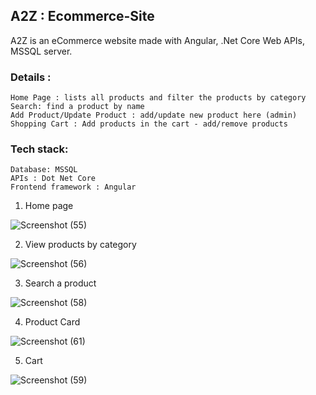 <h2>A2Z : Ecommerce-Site</h2>
<p>A2Z is an eCommerce website made with Angular, .Net Core Web APIs, MSSQL server.</p>

<h3>Details :</h3>

    Home Page : lists all products and filter the products by category
    Search: find a product by name
    Add Product/Update Product : add/update new product here (admin)
    Shopping Cart : Add products in the cart - add/remove products
    

<h3>Tech stack: </h3>

    Database: MSSQL
    APIs : Dot Net Core
    Frontend framework : Angular

1. Home page

![Screenshot (55)](https://user-images.githubusercontent.com/47390395/118408098-860e3500-b6a1-11eb-8f17-089bd66b6174.png)

2. View products by category

![Screenshot (56)](https://user-images.githubusercontent.com/47390395/118408117-a1794000-b6a1-11eb-9ba8-e2ee42c57d55.png)

3. Search a product

![Screenshot (58)](https://user-images.githubusercontent.com/47390395/118408138-b6ee6a00-b6a1-11eb-94f2-e5b6c95cb888.png)

4. Product Card

![Screenshot (61)](https://user-images.githubusercontent.com/47390395/118408144-c372c280-b6a1-11eb-9c64-ed2ac2ac9bd8.png)

5. Cart

![Screenshot (59)](https://user-images.githubusercontent.com/47390395/118408152-cd94c100-b6a1-11eb-88dc-c65877f53142.png)
